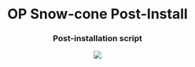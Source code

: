<!-- Move text down -->
<br>

<!-- Header -->
<h1 align="center">OP Snow-cone Post-Install</h1>

<!-- Subheading -->
<h3 align="center">Post-installation script</h3>

<!-- GIF -->
<p align="center"><img src="https://media1.tenor.com/m/r2JQ7OID2FIAAAAd/linux.gif"></img></p>

